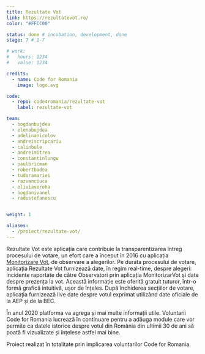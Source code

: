 ```yaml
---
title: Rezultate Vot
link: https://rezultatevot.ro/
color: "#FFCC00"

status: done # incubation, development, done
stage: 7 # 1-7

# work:
#   hours: 1234
#   value: 1234

credits:
  - name: Code for Romania
    image: logo.svg

code:
  - repo: code4romania/rezultate-vot
    label: rezultate-vot

team:
  - bogdanbujdea
  - elenabujdea
  - adelinanicolov
  - andreiscripcariu
  - calinbule
  - andreimitrea
  - constantinlungu
  - paulbricman
  - robertbadea
  - tudoramariei
  - razvanciuca
  - oliviavereha
  - bogdanivanel
  - radustefanescu


weight: 1

aliases:
  - /proiect/rezultate-vot/
---
```

Rezultate Vot este aplicația care contribuie la transparentizarea întreg procesului de votare, un efort care a început în 2016 cu aplicația [Monitorizare Vot](https://code4.ro/ro/apps/monitorizare-vot/), de observare a alegerilor. Pe durata procesului de votare, aplicația Rezultate Vot furnizează date, în regim real-time, despre alegeri: incidente raportate de către Observatori prin aplicația MonitorizarVot și date despre prezența la vot. Această informație este oferită gratuit tuturor, într-o formă grafică intuitivă, ușor de înțeles. După închiderea secțiilor de votare, aplicația furnizează live date despre votul exprimat utilizând date oficiale de la AEP și de la BEC.

În anul 2020 platforma va agrega și mai multe informații utile. Voluntarii Code for Romania lucrează în continuare pentru a adăuga module care vor permite ca datele istorice despre votul din România din ultimii 30 de ani să poată fi vizualizate și înțelese astfel mai bine.

Proiect realizat în totalitate prin implicarea voluntarilor Code for Romania.
